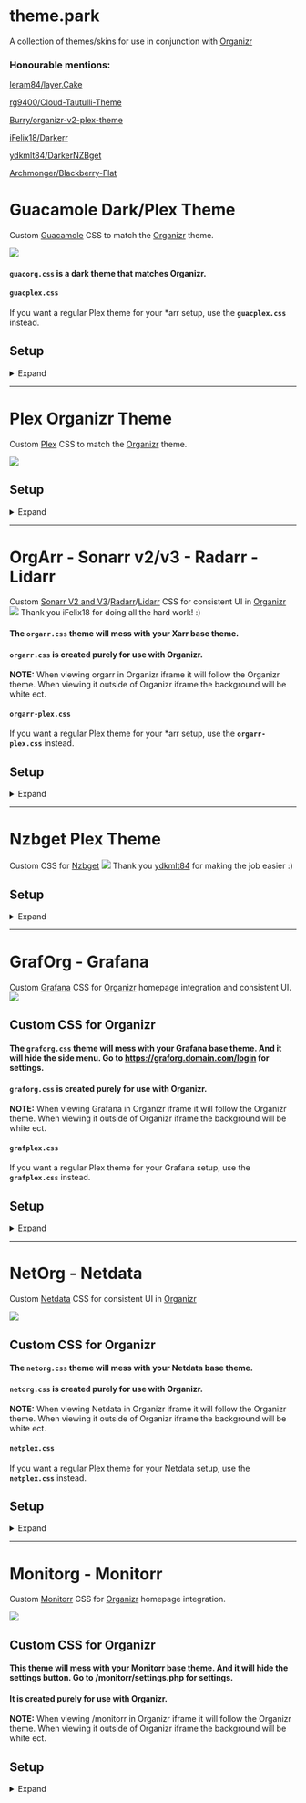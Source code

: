 # theme.park
A collection of themes/skins for use in conjunction with [Organizr](https://github.com/causefx/Organizr)

### Honourable mentions:

[leram84/layer.Cake](https://github.com/leram84/layer.Cake/)

[rg9400/Cloud-Tautulli-Theme](https://github.com/rg9400/Cloud-Tautulli-Theme)

[Burry/organizr-v2-plex-theme](https://github.com/Burry/organizr-v2-plex-theme)

[iFelix18/Darkerr](https://github.com/iFelix18/Darkerr)

[ydkmlt84/DarkerNZBget](https://github.com/ydkmlt84/DarkerNZBget)

[Archmonger/Blackberry-Flat](https://github.com/Archmonger/Blackberry-Flat)

# Guacamole Dark/Plex Theme

Custom [Guacamole](https://guacamole.apache.org/) CSS to match the [Organizr](https://github.com/causefx/Organizr) theme.

![](https://raw.githubusercontent.com/gilbN/theme.park/master/Screenshots/guacorg/guacorg.png)

#### `guacorg.css` is a dark theme that matches Organizr.

#### `guacplex.css`

If you want a regular Plex theme for your *arr setup, use the **`guacplex.css`** instead.

## Setup
<details><summary>Expand</summary>
	
![](https://raw.githubusercontent.com/gilbN/theme.park/master/Screenshots/guacorg/guacorg2.png)

### Subfilter
As the Guacamole doesn't have support for custom CSS you can get around that by using [subfilter](http://nginx.org/en/docs/http/ngx_http_sub_module.html) in Nginx.

Add this to your plex reverse proxy:
```nginx
		proxy_set_header Accept-Encoding "";
		sub_filter
		'</head>'
		'<link rel="stylesheet" type="text/css" href="https://gilbn.github.io/theme.park/CSS/themes/guacorg.css">
		</head>';
		sub_filter_once on;
```
Here is a complete example:
```nginx
#MONITORR CONTAINER

# REDIRECT HTTP TRAFFIC TO https://[domain.com]
server {
 	listen 80;
 	server_name guac.domain.com;
 	return 301 https://$server_name$request_uri;
}

server {  
    listen 443 ssl http2;
    server_name guac.domain.com;

	#SSL settings
	include /config/nginx/ssl.conf

location / {
    proxy_pass http://192.168.1.2:8701;
    include /config/nginx/proxy.conf;
		proxy_set_header Accept-Encoding "";
		sub_filter
		'</head>'
		'<link rel="stylesheet" type="text/css" href="https://gilbn.github.io/theme.park/CSS/themes/guacorg.css">
		</head>';
		sub_filter_once on;
  }
}
```
</details>

***

# Plex Organizr Theme

Custom [Plex](https://plex.tv) CSS to match the [Organizr](https://github.com/causefx/Organizr) theme.

![](https://raw.githubusercontent.com/gilbN/theme.park/master/Screenshots/plexorg/plexorg.png)

## Setup
<details><summary>Expand</summary>

### Subfilter
As the plex doesn't have support for custom CSS you can get around that by using [subfilter](http://nginx.org/en/docs/http/ngx_http_sub_module.html) in Nginx.

Add this to your plex reverse proxy:
```nginx
		proxy_set_header Accept-Encoding "";
		sub_filter
		'</head>'
		'<link rel="stylesheet" type="text/css" href="https://gilbn.github.io/theme.park/CSS/themes/plexorg.css">
		</head>';
		sub_filter_once on;
```
Here is a complete example:
```nginx
#MONITORR CONTAINER

# REDIRECT HTTP TRAFFIC TO https://[domain.com]
server {
 	listen 80;
 	server_name plex.domain.com;
 	return 301 https://$server_name$request_uri;
}

server {  
    listen 443 ssl http2;
    server_name plex.domain.com;

	#SSL settings
	include /config/nginx/ssl.conf

location / {
    proxy_pass http://192.168.1.2:8701;
    include /config/nginx/proxy.conf;
		proxy_set_header Accept-Encoding "";
		sub_filter
		'</head>'
		'<link rel="stylesheet" type="text/css" href="https://gilbn.github.io/theme.park/CSS/themes/plexorg.css">
		</head>';
		sub_filter_once on;
  }
}
```
</details>

***

# OrgArr - Sonarr v2/v3 - Radarr - Lidarr

Custom [Sonarr V2 and V3](https://github.com/Sonarr/Sonarr)/[Radarr](https://github.com/Radarr/Radarr)/[Lidarr](https://github.com/Lidarr/Lidarr) CSS for consistent UI in [Organizr](https://github.com/causefx/Organizr)
![](https://raw.githubusercontent.com/gilbN/theme.park/master/Screenshots/orgarr/4.jpg)
Thank you iFelix18 for doing all the hard work! :)

#### The `orgarr.css` theme will mess with your Xarr base theme.

#### `orgarr.css` is created purely for use with Organizr.
**NOTE:** When viewing orgarr in Organizr iframe it will follow the Organizr theme. When viewing it outside of Organizr iframe the background will be white ect.

#### `orgarr-plex.css`
If you want a regular Plex theme for your *arr setup, use the **`orgarr-plex.css`** instead.

## Setup
<details><summary>Expand</summary>

### Screenshots
<details><summary>Expand</summary>
<p>
<img src="https://raw.githubusercontent.com/gilbN/theme.park/master/Screenshots/orgarr/1.jpg"></img>
<img src="https://raw.githubusercontent.com/gilbN/theme.park/master/Screenshots/orgarr/2.jpg"></img>
<img src="https://raw.githubusercontent.com/gilbN/theme.park/master/Screenshots/orgarr/3.jpg"></img>
<img src="https://raw.githubusercontent.com/gilbN/theme.park/master/Screenshots/orgarr/5.png"></img>
</p>
</details>

### Subfilter
As the arr's doesn't have support for custom CSS you can get around that by using [subfilter](http://nginx.org/en/docs/http/ngx_http_sub_module.html) in Nginx.

Add this to your location context/block:
```nginx
proxy_set_header Accept-Encoding "";
sub_filter
'</head>'
'<link rel="stylesheet" type="text/css" href="https://gilbn.github.io/theme.park/CSS/themes/orgarr.css">
</head>';
sub_filter_once on;
```
### Here is a complete example:
```nginx
#ARR CONTAINER

# REDIRECT HTTP TRAFFIC TO https://[domain.com]
server {
  listen 80;
  server_name orgarr.domain.com;
  return 301 https://$server_name$request_uri;
  }

server {
  listen 443 ssl http2;
  server_name orgarr.domain.com;

include /config/nginx/ssl.conf;

location / {
  proxy_pass http://192.168.1.34:3000;
  proxy_set_header Accept-Encoding "";
  sub_filter
  '</head>'
  '<link rel="stylesheet" type="text/css" href="https://gilbn.github.io/theme.park/CSS/themes/orgarr.css">
  </head>';
  sub_filter_once on;
  proxy_hide_header X-Frame-Options;
  proxy_set_header X-Forwarded-Host $host;
  proxy_set_header X-Forwarded-Server $host;
  proxy_set_header X-Forwarded-For $proxy_add_x_forwarded_for;
  proxy_http_version 1.1;
  proxy_pass_request_headers on;
  proxy_set_header Connection "keep-alive";
  proxy_store off;
  }
}
```
</details>

***

# Nzbget Plex Theme

Custom CSS for [Nzbget](https://github.com/nzbget/nzbget)
![](https://raw.githubusercontent.com/gilbN/theme.park/master/Screenshots/nzbget/nzbget1.jpg)
Thank you [ydkmlt84](https://github.com/ydkmlt84) for making the job easier :)

## Setup
<details><summary>Expand</summary>

### Screenshots
<details><summary>Expand</summary>
<p>
<img src="https://raw.githubusercontent.com/gilbN/theme.park/master/Screenshots/nzbget/nzbget1.jpg"></img>
<img src="https://raw.githubusercontent.com/gilbN/theme.park/master/Screenshots/nzbget/nzbget2.jpg"></img>
<img src="https://raw.githubusercontent.com/gilbN/theme.park/master/Screenshots/nzbget/nzbget3.png"></img>
</p>
</details>

### Subfilter
Since Nzbget doesn't have support for custom CSS you can get around that by using [subfilter](http://nginx.org/en/docs/http/ngx_http_sub_module.html) in Nginx.

Add this to your location context/block:
```nginx
proxy_set_header Accept-Encoding "";
sub_filter
'</head>'
'<link rel="stylesheet" type="text/css" href="https://gilbn.github.io/theme.park/CSS/themes/nzbget-plex.css">
</head>';
sub_filter_once on;
```
### Here is a complete example:
```nginx
#ARR CONTAINER

# REDIRECT HTTP TRAFFIC TO https://[domain.com]
server {
  listen 80;
  server_name nzbget.domain.com;
  return 301 https://$server_name$request_uri;
  }

server {
  listen 443 ssl http2;
  server_name nzbget.domain.com;

include /config/nginx/ssl.conf;

location / {
  proxy_pass http://192.168.1.34:3000;
  proxy_set_header Accept-Encoding "";
  sub_filter
  '</head>'
  '<link rel="stylesheet" type="text/css" href="https://gilbn.github.io/theme.park/CSS/themes/nzbget-plex.css">
  </head>';
  sub_filter_once on;
  proxy_hide_header X-Frame-Options;
  proxy_set_header X-Forwarded-Host $host;
  proxy_set_header X-Forwarded-Server $host;
  proxy_set_header X-Forwarded-For $proxy_add_x_forwarded_for;
  proxy_http_version 1.1;
  proxy_pass_request_headers on;
  proxy_set_header Connection "keep-alive";
  proxy_store off;
  }
}
```
</details>

***

# GrafOrg - Grafana

Custom [Grafana](https://github.com/grafana/grafana) CSS for [Organizr](https://github.com/causefx/Organizr) homepage integration and consistent UI.
![](https://raw.githubusercontent.com/gilbN/theme.park/master/Screenshots/graforg/3.jpg)
## Custom CSS for Organizr
#### The `graforg.css` theme will mess with your Grafana base theme. And it will hide the side menu. Go to https://graforg.domain.com/login for settings.

#### `graforg.css` is created purely for use with Organizr.
**NOTE:** When viewing Grafana in Organizr iframe it will follow the Organizr theme. When viewing it outside of Organizr iframe the background will be white ect.

#### `grafplex.css`
If you want a regular Plex theme for your Grafana setup, use the **`grafplex.css`** instead.

## Setup
<details><summary>Expand</summary>

### Screenshots
<details><summary>Expand</summary>
<p>
<img src="https://raw.githubusercontent.com/gilbN/theme.park/master/Screenshots/graforg/1.jpg"></img>
<img src="https://raw.githubusercontent.com/gilbN/theme.park/master/Screenshots/graforg/2.jpg"></img>
</p>
</details>

### Subfilter
As Grafana doesn't have support for custom CSS you can get around that by using [subfilter](http://nginx.org/en/docs/http/ngx_http_sub_module.html) in Nginx.

Create **another** reverse proxy for Grafana and add this:
```nginx
proxy_set_header Accept-Encoding "";
sub_filter
'</head>'
'<link rel="stylesheet" type="text/css" href="https://gilbn.github.io/theme.park/CSS/themes/graforg.css">
</head>';
sub_filter_once on;
```
### Here is a complete example:
```nginx
#GRAFANA CONTAINER

# REDIRECT HTTP TRAFFIC TO https://[domain.com]
server {
  listen 80;
  server_name graforg.domain.com;
  return 301 https://$server_name$request_uri;
  }

server {
  listen 443 ssl http2;
  server_name graforg.domain.com;

include /config/nginx/ssl.conf;

location / {
  proxy_pass http://192.168.1.34:3000;
  proxy_set_header Accept-Encoding "";
  sub_filter
  '</head>'
  '<link rel="stylesheet" type="text/css" href="https://gilbn.github.io/theme.park/CSS/themes/graforg.css">
  </head>';
  sub_filter_once on;
  proxy_hide_header X-Frame-Options;
  proxy_set_header X-Forwarded-Host $host;
  proxy_set_header X-Forwarded-Server $host;
  proxy_set_header X-Forwarded-For $proxy_add_x_forwarded_for;
  proxy_http_version 1.1;
  proxy_pass_request_headers on;
  proxy_set_header Connection "keep-alive";
  proxy_store off;
  }
}
```
### Custom HTML for Organizr Homepage
Thank you [Fma965](https://gist.github.com/Fma965) for the [code](https://gist.github.com/Fma965/d30ac1fa5695304a7d6dcdc748220027)

Change the ***Panel name*** to what you want and the ***src*** to the panel URL.

```css
<h5><span>Panel name</span></h5>
  <div class="overflowhider"><embed id="grafanadwidget1" src='https://graforg.domain.com/panel-embed-link'/>**
```
The URL can be found by clicking **share** on the panel you want to add.

<img src="https://raw.githubusercontent.com/gilbN/theme.park/master/Screenshots/graforg/4.png"></img>

If you dont want the ***Panel name*** text, just remove the `<h5><span>` line entirely.

```css
<style>
.flex {
  	display: flex;
  	flex-wrap: wrap;
 	align-items: center;
  	justify-content: center;
	background: transparent;
	margin-top:10px;
	box-shadow: none !important;
}
.flex-child {
	flex: 1 1 1 1;
	padding: 1px 1px 1px 1px;
}
#flex-grafanadwidget1 {
	min-width: 25%;
}
#flex-grafanadwidget2 {
	min-width: 25%;
}
#flex-grafanadwidget3 {
	min-width: 25%;
}
#flex-grafanadwidget4 {
	min-width: 25%;
}
@media only screen and (max-width: 1374px) {
    #flex-grafanadwidget1, #flex-grafanadwidget2, #flex-grafanadwidget3, #flex-grafanadwidget4 {
        min-width: 50%;
    }
}
@media only screen and (max-width: 640px) {
    #flex-grafanadwidget1, #flex-grafanadwidget2, #flex-grafanadwidget3, #flex-grafanadwidget4 {
        min-width: 100%;
    }
@media only screen and (max-width: 400px) {
    .flex-child>h5 {
	margin-left: 15px;
    }
#announcementRow {
	background-color:transparent !important;
}
.flex-child>h5 {
	text-transform: uppercase;
	font-weight: 600 !important;
	font-size: 15px;important;
	color: #eee;
}
.overflowhider {
	height: 100%;
	overflow: hidden;
}
#grafanadwidget1 {
	position: relative;
	height: calc(250px);
	width: calc(100%);
}
#grafanadwidget2 {
    position: relative;
	height:calc(250px);
	width:calc(100%);
}
#grafanadwidget3 {
	position: relative;
	height: calc(250px);
	width: calc(100%);
}
#grafanadwidget4 {
    position: relative;
	height:calc(250px);
	width:calc(100%);
}
</style>

<div id="announcementRow" class="row">
	<div class="content-box flex">
<div class="flex-child" id="flex-grafanadwidget1">
  <h5><span>Panel name</span></h5>
  <div class="overflowhider"><embed id="grafanadwidget1" src='https://graforg.domain.com/panel-embed-link'/></div>
  </div>
<div class="flex-child box-shadow" id="flex-grafanadwidget2">
  <h5><span>Panel name</span></h5>
  <div class="overflowhider"><embed id="grafanadwidget2" src='https://graforg.domain.com/panel-embed-link' /></div>
  </div>
<div class="flex-child" id="flex-grafanadwidget3">
  <h5><span>Panel name</span></h5>
  <div class="overflowhider"><embed id="grafanadwidget3" src='https://graforg.domain.com/panel-embed-link'/></div>
  </div>
<div class="flex-child box-shadow" id="flex-grafanadwidget4">
  <h5><span>Panel name</span></h5>
  <div class="overflowhider"><embed id="grafanadwidget4" src='https://graforg.domain.com/panel-embed-link' /></div>
  </div>
	</div>
</div>
```
</details>

***

# NetOrg - Netdata

Custom [Netdata](https://github.com/firehol/netdata) CSS for consistent UI in [Organizr](https://github.com/causefx/Organizr)

![](https://raw.githubusercontent.com/gilbN/theme.park/master/Screenshots/netorg/2.jpg)

## Custom CSS for Organizr
#### The `netorg.css` theme will mess with your Netdata base theme.

#### `netorg.css` is created purely for use with Organizr.
**NOTE:** When viewing Netdata in Organizr iframe it will follow the Organizr theme. When viewing it outside of Organizr iframe the background will be white ect.

#### `netplex.css`
If you want a regular Plex theme for your Netdata setup, use the **`netplex.css`** instead.

## Setup
<details><summary>Expand</summary>

### Screenshots
<details><summary>Expand</summary>
<p>
<img src="https://raw.githubusercontent.com/gilbN/theme.park/master/Screenshots/netorg/1.jpg"></img>
</p>
</details>

### Subfilter
As Netdata doesn't have support for custom CSS you can get around that by using [subfilter](http://nginx.org/en/docs/http/ngx_http_sub_module.html) in Nginx.

Create **another** reverse proxy for netdata and add this:
```nginx
proxy_set_header Accept-Encoding "";
sub_filter
'</head>'
'<link rel="stylesheet" type="text/css" href="https://gilbn.github.io/theme.park/CSS/themes/netorg.css">
</head>';
sub_filter_once on;
```
### Here is a complete example:
```nginx
	# NETDATA CONTAINER
	location ~ /netdata/(?<ndpath>.*) {
		#auth_request /auth-user;
		auth_request /auth-4;   #=User
		proxy_set_header X-Forwarded-Host $host;
		proxy_set_header X-Forwarded-Server $host;
		proxy_set_header X-Forwarded-For $proxy_add_x_forwarded_for;
		proxy_pass http://192.168.1.34:19999/$ndpath$is_args$args;
		proxy_http_version 1.1;
		proxy_pass_request_headers on;
		proxy_set_header Connection “keep-alive”;
		proxy_store off;
		gzip on;
    gzip_proxied any;
    gzip_types *;
		proxy_set_header Accept-Encoding "";
		sub_filter
		'</head>'
		'<link rel="stylesheet" type="text/css" href="https://gilbn.github.io/theme.park/CSS/themes/netorg.css">
		</head>';
		sub_filter_once on;
	}
```
### Custom HTML for Organizr Homepage

```css
```
</details>

***

# Monitorg - Monitorr

Custom [Monitorr](https://github.com/Monitorr/Monitorr) CSS for [Organizr](https://github.com/causefx/Organizr) homepage integration.

![](https://raw.githubusercontent.com/gilbN/theme.park/master/Screenshots/monitorg/1-flat.jpg)

## Custom CSS for Organizr
#### This theme will mess with your Monitorr base theme. And it will hide the settings button. Go to /monitorr/settings.php for settings.

#### It is created purely for use with Organizr.
**NOTE:** When viewing /monitorr in Organizr iframe it will follow the Organizr theme. When viewing it outside of Organizr iframe the background will be white ect.

## Setup
<details><summary>Expand</summary>

### Screenshots
<details><summary>Expand</summary>
<p>
<img src="https://raw.githubusercontent.com/gilbN/theme.park/master/Screenshots/monitorg/2.jpg"></img>
<img src="https://raw.githubusercontent.com/gilbN/theme.park/master/Screenshots/monitorg/3.jpg"></img>
<img src="https://raw.githubusercontent.com/gilbN/theme.park/master/Screenshots/monitorg/4.jpg"></img>
</p>
</details>

Add this in the custom css box:
```css
@import "https://gilbn.github.io/theme.park/CSS/themes/monitorg.css";
```
And add this in custom HTML in Organizr:
```css
<div style="overflow:hidden; height:260px">
<embed style="height:calc(100% + 50px)" width='100%' src='https://domain.com/monitorr/index.min.php' />
</div>
```
### Subfilter
As this theme will change the base theme, you can get around that by using [subfilter](http://nginx.org/en/docs/http/ngx_http_sub_module.html) in Nginx.
Create another reverse proxy for monitorr and add this:
```nginx
		proxy_set_header Accept-Encoding "";
		sub_filter
		'</head>'
		'<link rel="stylesheet" type="text/css" href="https://gilbn.github.io/theme.park/CSS/themes/monitorg.css">
		</head>';
		sub_filter_once on;
```
Here is a complete example:
```nginx
#MONITORR CONTAINER

# REDIRECT HTTP TRAFFIC TO https://[domain.com]
server {
 	listen 80;
 	server_name monitorg.domain.com;
 	return 301 https://$server_name$request_uri;
}

server {  
    listen 443 ssl http2;
    server_name monitorg.domain.com;

	#SSL settings
	include /config/nginx/ssl.conf

location / {
    proxy_pass http://192.168.1.2:8701;
    include /config/nginx/proxy.conf;
		proxy_set_header Accept-Encoding "";
		sub_filter
		'</head>'
		'<link rel="stylesheet" type="text/css" href="https://gilbn.github.io/theme.park/CSS/themes/monitorg.css">
		</head>';
		sub_filter_once on;
  }
}
```
</details>
